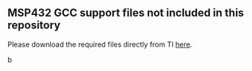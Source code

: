 ## MSP432 GCC support files not included in this repository

Please download the required files directly from TI [here](https://software-dl.ti.com/msp430/msp430_public_sw/mcu/msp430/MSP432GCC/latest/index_FDS.html).

b
